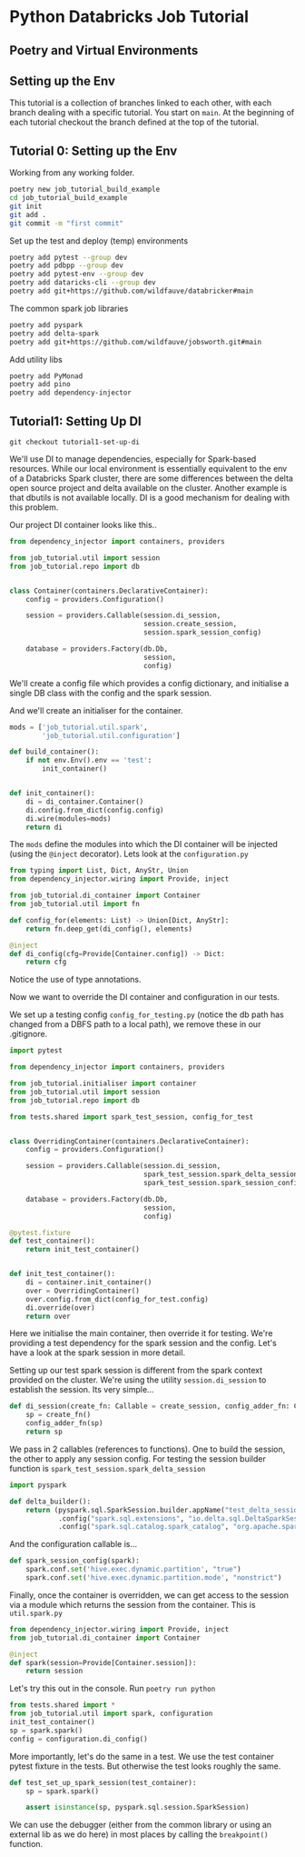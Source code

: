 # Python Databricks Job Tutorial

## Poetry and Virtual Environments


## Setting up the Env
This tutorial is a collection of branches linked to each other, with each branch dealing with a specific tutorial.  You start on `main`.  At the beginning of each tutorial checkout the branch defined at the top of the tutorial. 


## Tutorial 0: Setting up the Env

Working from any working folder.

```bash
poetry new job_tutorial_build_example
cd job_tutorial_build_example
git init
git add .
git commit -m "first commit"
```

Set up the test and deploy (temp) environments

```bash
poetry add pytest --group dev
poetry add pdbpp --group dev
poetry add pytest-env --group dev
poetry add dataricks-cli --group dev
poetry add git+https://github.com/wildfauve/databricker#main
```

The common spark job libraries

```bash
poetry add pyspark
poetry add delta-spark
poetry add git+https://github.com/wildfauve/jobsworth.git#main
```

Add utility libs

```bash
poetry add PyMonad
poetry add pino
poetry add dependency-injector
```

## Tutorial1: Setting Up DI

`git checkout tutorial1-set-up-di` 

We'll use DI to manage dependencies, especially for Spark-based resources.  While our local environment is essentially equivalent to the env of a Databricks Spark cluster, there are some differences between the delta open source project and delta available on the cluster.  Another example is that dbutils is not available locally.  DI is a good mechanism for dealing with this problem.

Our project DI container looks like this..

```python
from dependency_injector import containers, providers

from job_tutorial.util import session
from job_tutorial.repo import db


class Container(containers.DeclarativeContainer):
    config = providers.Configuration()

    session = providers.Callable(session.di_session,
                                 session.create_session,
                                 session.spark_session_config)

    database = providers.Factory(db.Db,
                                 session,
                                 config)
```

We'll create a config file which provides a config dictionary, and initialise a single DB class with the config and the spark session.

And we'll create an initialiser for the container.

```python
mods = ['job_tutorial.util.spark',
        'job_tutorial.util.configuration']

def build_container():
    if not env.Env().env == 'test':
        init_container()


def init_container():
    di = di_container.Container()
    di.config.from_dict(config.config)
    di.wire(modules=mods)
    return di
```

The `mods` define the modules into which the DI container will be injected (using the `@inject` decorator).  Lets look at the `configuration.py`

```python
from typing import List, Dict, AnyStr, Union
from dependency_injector.wiring import Provide, inject

from job_tutorial.di_container import Container
from job_tutorial.util import fn

def config_for(elements: List) -> Union[Dict, AnyStr]:
    return fn.deep_get(di_config(), elements)

@inject
def di_config(cfg=Provide[Container.config]) -> Dict:
    return cfg
```

Notice the use of type annotations.

Now we want to override the DI container and configuration in our tests.

We set up a testing config `config_for_testing.py` (notice the db path has changed from a DBFS path to a local path), we remove these in our .gitignore.

```python
import pytest

from dependency_injector import containers, providers

from job_tutorial.initialiser import container
from job_tutorial.util import session
from job_tutorial.repo import db

from tests.shared import spark_test_session, config_for_test


class OverridingContainer(containers.DeclarativeContainer):
    config = providers.Configuration()

    session = providers.Callable(session.di_session,
                                 spark_test_session.spark_delta_session,
                                 spark_test_session.spark_session_config)

    database = providers.Factory(db.Db,
                                 session,
                                 config)

@pytest.fixture
def test_container():
    return init_test_container()


def init_test_container():
    di = container.init_container()
    over = OverridingContainer()
    over.config.from_dict(config_for_test.config)
    di.override(over)
    return over

```

Here we initialise the main container, then override it for testing.  We're providing a test dependency for the spark session and the config.  Let's have a look at the spark session in more detail.

Setting up our test spark session is different from the spark context provided on the cluster.  We're using the utility `session.di_session` to establish the session.  Its very simple...

```python
def di_session(create_fn: Callable = create_session, config_adder_fn: Callable = fn.identity) -> SparkSession:
    sp = create_fn()
    config_adder_fn(sp)
    return sp
```

We pass in 2 callables (references to functions).  One to build the session, the other to apply any session config.  For testing the session builder function is `spark_test_session.spark_delta_session`

```python
import pyspark

def delta_builder():
    return (pyspark.sql.SparkSession.builder.appName("test_delta_session")
            .config("spark.sql.extensions", "io.delta.sql.DeltaSparkSessionExtension")
            .config("spark.sql.catalog.spark_catalog", "org.apache.spark.sql.delta.catalog.DeltaCatalog"))
```

And the configuration callable is...

```python
def spark_session_config(spark):
    spark.conf.set('hive.exec.dynamic.partition', "true")
    spark.conf.set('hive.exec.dynamic.partition.mode', "nonstrict")
```

Finally, once the container is overridden, we can get access to the session via a module which returns the session from the container.  This is `util.spark.py`

```python
from dependency_injector.wiring import Provide, inject
from job_tutorial.di_container import Container

@inject
def spark(session=Provide[Container.session]):
    return session
```

Let's try this out in the console.  Run `poetry run python`

```python
from tests.shared import *
from job_tutorial.util import spark, configuration
init_test_container()
sp = spark.spark()
config = configuration.di_config()
```

More importantly, let's do the same in a test.  We use the test container pytest fixture in the tests.  But otherwise the test looks roughly the same.

```python
def test_set_up_spark_session(test_container):
    sp = spark.spark()

    assert isinstance(sp, pyspark.sql.session.SparkSession)
```

We can use the debugger (either from the common library or using an external lib as we do here) in most places by calling the `breakpoint()` function.

